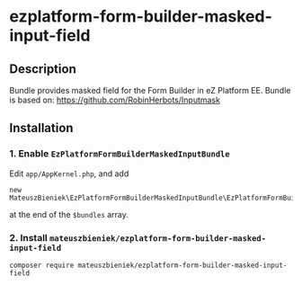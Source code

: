 # ezplatform-form-builder-masked-input-field
## Description
Bundle provides masked field for the Form Builder in eZ Platform EE. 
Bundle is based on: https://github.com/RobinHerbots/Inputmask

## Installation
### 1. Enable `EzPlatformFormBuilderMaskedInputBundle`
Edit `app/AppKernel.php`, and add 
```
new MateuszBieniek\EzPlatformFormBuilderMaskedInputBundle\EzPlatformFormBuilderMaskedInputBundle(),
```
at the end of the `$bundles` array.
### 2. Install `mateuszbieniek/ezplatform-form-builder-masked-input-field`
```
composer require mateuszbieniek/ezplatform-form-builder-masked-input-field
```
